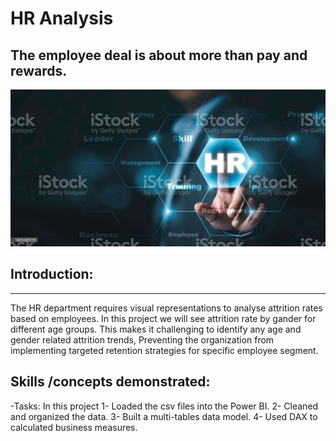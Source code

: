 # HR Analysis

The employee deal is about more than pay and rewards. 
---


![](istockphoto-1325421270-1024x1024.jpg)

## Introduction:
---
The HR department requires visual representations to analyse attrition rates based on employees.
In this project we will see attrition rate by gander for different age groups.
This makes it challenging to identify any age and gender related attrition trends,
Preventing the organization from implementing targeted retention strategies for specific employee segment.



 ## Skills /concepts demonstrated:  
 
 
 -Tasks:
In this project
1- Loaded the csv files into the Power BI.
2- Cleaned and organized the data.
3- Built a multi-tables data model.
4- Used DAX to calculated business measures.



